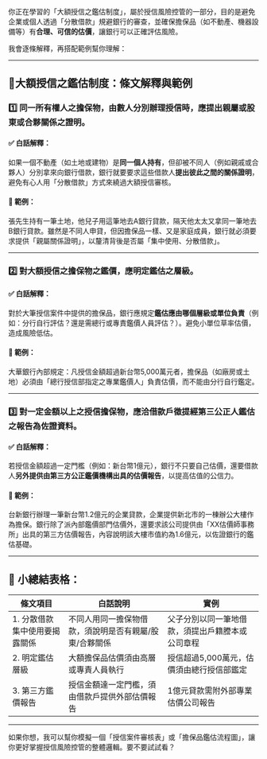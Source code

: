 你正在學習的「大額授信之鑑估制度」，屬於授信風險控管的一部分，目的是避免企業或個人透過「分散借款」規避銀行的審查，並確保擔保品（如不動產、機器設備等）有**合理、可信的估價**，讓銀行可以正確評估風險。

我會逐條解釋，再搭配範例幫你理解：

---

## 🔹大額授信之鑑估制度：條文解釋與範例

### 1️⃣ 同一所有權人之擔保物，由數人分別辦理授信時，應提出親屬或股東或合夥關係之證明。

#### ✅ 白話解釋：
如果一個不動產（如土地或建物）是**同一個人持有**，但卻被不同人（例如親戚或合夥人）分別拿來向銀行借款，銀行就要要求這些借款人**提出彼此之間的關係證明**，避免有心人用「分散借款」方式來繞過大額授信審核。

#### 📌 範例：
張先生持有一筆土地，他兒子用這筆地去A銀行貸款，隔天他太太又拿同一筆地去B銀行貸款。雖然是不同人申貸，但因擔保品一樣、又是家庭成員，銀行就必須要求提供「親屬關係證明」，以釐清背後是否屬「集中使用、分散借款」。

---

### 2️⃣ 對大額授信之擔保物之鑑價，應明定鑑估之層級。

#### ✅ 白話解釋：
對於大筆授信案件中提供的擔保品，銀行應規定**鑑估應由哪個層級或單位負責**（例如：分行自行評估？還是需總行或專責鑑價人員評估？）。避免小單位草率估價，造成風險低估。

#### 📌 範例：
大華銀行內部規定：凡授信金額超過新台幣5,000萬元者，擔保品（如廠房或土地）必須由「總行授信部指定之專業鑑價人」負責估價，而不能由分行自行鑑定。

---

### 3️⃣ 對一定金額以上之授信擔保物，應洽借款戶徵提經第三公正人鑑估之報告為佐證資料。

#### ✅ 白話解釋：
若授信金額超過一定門檻（例如：新台幣1億元），銀行不只要自己估價，還要借款人**另外提供由第三方公正鑑價機構出具的估價報告**，以提高估值的公信力。

#### 📌 範例：
台新銀行辦理一筆新台幣1.2億元的企業貸款，企業提供新北市的一棟辦公大樓作為擔保。銀行除了派內部鑑價部門估價外，還要求該公司提供由「XX估價師事務所」出具的第三方估價報告，內容說明該大樓市值約為1.6億元，以佐證銀行的鑑估基礎。

---

## 🔄 小總結表格：

| 條文項目 | 白話說明 | 實例 |
|----------|-----------|------|
| 1. 分散借款集中使用要揭露關係 | 不同人用同一擔保物借款，須說明是否有親屬/股東/合夥關係 | 父子分別以同一筆地借款，須提出戶籍謄本或公司章程 |
| 2. 明定鑑估層級 | 大額擔保品估價須由高層或專責人員執行 | 授信超過5,000萬元，估價須由總行授信部鑑定 |
| 3. 第三方鑑價報告 | 授信金額達一定門檻，須由借款戶提供外部估價報告 | 1億元貸款需附外部專業估價公司報告 |

---

如果你想，我可以幫你模擬一個「授信案件審核表」或「擔保品鑑估流程圖」，讓你更好掌握授信風險控管的整體邏輯。要不要試試看？